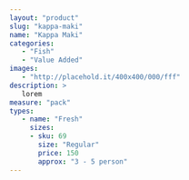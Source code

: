 ```yaml
---
layout: "product"
slug: "kappa-maki"
name: "Kappa Maki"
categories:
   - "Fish"
   - "Value Added"
images:
   - "http://placehold.it/400x400/000/fff"
description: >
   lorem
measure: "pack"
types: 
   - name: "Fresh"
     sizes: 
     - sku: 69
       size: "Regular"
       price: 150
       approx: "3 - 5 person"
---
```

